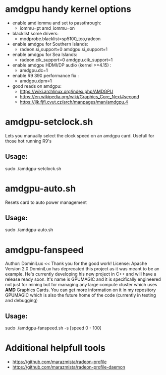 # amdgpu handy kernel options
* enable amd iommu and set to passthrough: 
  - iommu=pt amd_iommu=on
* blacklist some drivers: 
  - modprobe.blacklist=sp5100_tco,radeon
* enable amdgpu for Southern Islands: 
  - radeon.si_support=0 amdgpu.si_support=1
* enable amdgpu for Sea Islands: 
  - radeon.cik_support=0 amdgpu.cik_support=1
* enable amdgpu HDMI/DP audio (kernel >=4.15) : 
  - amdgpu.dc=1
* enable R9 390 performance fix : 
  - amdgpu.dpm=1
* good reads on amdgpu: 
  - https://wiki.archlinux.org/index.php/AMDGPU  
  - https://en.wikipedia.org/wiki/Graphics_Core_Next#second
  - https://jlk.fjfi.cvut.cz/arch/manpages/man/amdgpu.4

# amdgpu-setclock.sh
Lets you manually select the clock speed on an amdgpu card. Usefull for those hot running R9's

## Usage:
sudo ./amdgpu-setclock.sh

# amdgpu-auto.sh
Resets card to auto power management

## Usage:
sudo ./amdgpu-auto.sh

# amdgpu-fanspeed
Author: DominiLux << Thank you for the good work!
License: Apache Version 2.0
DominiLux has deprecated this project as it was meant to be an example.  He's currently developing his new project in C++ and will have a release ready soon.  It's name is GPUMAGIC and it is specifically engineered not just for mining but for managing any large compute cluster which uses **AMD** Graphics Cards.  You can get more information on it in my repository GPUMAGIC which is also the future home of the code (currently in testing and debugging)

## Usage:
sudo ./amdgpu-fanspeed.sh -s [speed 0 - 100]

# Additional helpfull tools
- https://github.com/marazmista/radeon-profile
- https://github.com/marazmista/radeon-profile-daemon
